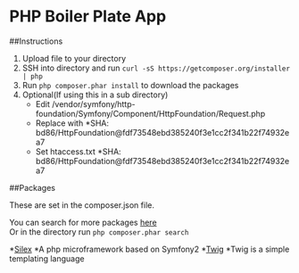 PHP Boiler Plate App
==========

##Instructions

1. Upload file to your directory  
2. SSH into directory and run `curl -sS https://getcomposer.org/installer | php`    
3. Run `php composer.phar install` to download the packages 
4. Optional(If using this in a sub directory)
    * Edit /vendor/symfony/http-foundation/Symfony/Component/HttpFoundation/Request.php
    * Replace with *SHA: bd86/HttpFoundation@fdf73548ebd385240f3e1cc2f341b22f74932ea7
    * Set htaccess.txt 
*SHA: bd86/HttpFoundation@fdf73548ebd385240f3e1cc2f341b22f74932ea7

##Packages

These are set in the composer.json file.   

You can search for more packages [here](https://packagist.org/)  
Or in the directory run `php composer.phar search`

*[Silex](http://silex.sensiolabs.org/documentation/)
    *A php microframework based on Symfony2
*[Twig](http://twig.sensiolabs.org/documentation/)
    *Twig is a simple templating language

